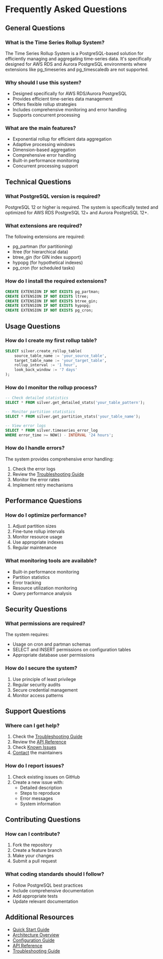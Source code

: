 # Frequently Asked Questions

## General Questions

### What is the Time Series Rollup System?
The Time Series Rollup System is a PostgreSQL-based solution for efficiently managing and aggregating time-series data. It's specifically designed for AWS RDS and Aurora PostgreSQL environments where extensions like pg_timeseries and pg_timescaledb are not supported.

### Why should I use this system?
- Designed specifically for AWS RDS/Aurora PostgreSQL
- Provides efficient time-series data management
- Offers flexible rollup strategies
- Includes comprehensive monitoring and error handling
- Supports concurrent processing

### What are the main features?
- Exponential rollup for efficient data aggregation
- Adaptive processing windows
- Dimension-based aggregation
- Comprehensive error handling
- Built-in performance monitoring
- Concurrent processing support

## Technical Questions

### What PostgreSQL version is required?
PostgreSQL 12 or higher is required. The system is specifically tested and optimized for AWS RDS PostgreSQL 12+ and Aurora PostgreSQL 12+.

### What extensions are required?
The following extensions are required:
- pg_partman (for partitioning)
- ltree (for hierarchical data)
- btree_gin (for GIN index support)
- hypopg (for hypothetical indexes)
- pg_cron (for scheduled tasks)

### How do I install the required extensions?
```sql
CREATE EXTENSION IF NOT EXISTS pg_partman;
CREATE EXTENSION IF NOT EXISTS ltree;
CREATE EXTENSION IF NOT EXISTS btree_gin;
CREATE EXTENSION IF NOT EXISTS hypopg;
CREATE EXTENSION IF NOT EXISTS pg_cron;
```

## Usage Questions

### How do I create my first rollup table?
```sql
SELECT silver.create_rollup_table(
    source_table_name := 'your_source_table',
    target_table_name := 'your_target_table',
    rollup_interval := '1 hour',
    look_back_window := '7 days'
);
```

### How do I monitor the rollup process?
```sql
-- Check detailed statistics
SELECT * FROM silver.get_detailed_stats('your_table_pattern');

-- Monitor partition statistics
SELECT * FROM silver.get_partition_stats('your_table_name');

-- View error logs
SELECT * FROM silver.timeseries_error_log
WHERE error_time >= NOW() - INTERVAL '24 hours';
```

### How do I handle errors?
The system provides comprehensive error handling:
1. Check the error logs
2. Review the [Troubleshooting Guide](Troubleshooting)
3. Monitor the error rates
4. Implement retry mechanisms

## Performance Questions

### How do I optimize performance?
1. Adjust partition sizes
2. Fine-tune rollup intervals
3. Monitor resource usage
4. Use appropriate indexes
5. Regular maintenance

### What monitoring tools are available?
- Built-in performance monitoring
- Partition statistics
- Error tracking
- Resource utilization monitoring
- Query performance analysis

## Security Questions

### What permissions are required?
The system requires:
- Usage on cron and partman schemas
- SELECT and INSERT permissions on configuration tables
- Appropriate database user permissions

### How do I secure the system?
1. Use principle of least privilege
2. Regular security audits
3. Secure credential management
4. Monitor access patterns

## Support Questions

### Where can I get help?
1. Check the [Troubleshooting Guide](Troubleshooting)
2. Review the [API Reference](API-Reference)
3. Check [Known Issues](Known-Issues)
4. [Contact](Contact) the maintainers

### How do I report issues?
1. Check existing issues on GitHub
2. Create a new issue with:
   - Detailed description
   - Steps to reproduce
   - Error messages
   - System information

## Contributing Questions

### How can I contribute?
1. Fork the repository
2. Create a feature branch
3. Make your changes
4. Submit a pull request

### What coding standards should I follow?
- Follow PostgreSQL best practices
- Include comprehensive documentation
- Add appropriate tests
- Update relevant documentation

## Additional Resources

- [Quick Start Guide](Quick-Start-Guide)
- [Architecture Overview](Architecture)
- [Configuration Guide](Configuration)
- [API Reference](API-Reference)
- [Troubleshooting Guide](Troubleshooting) 